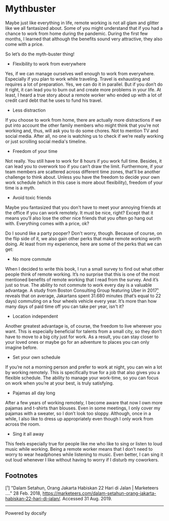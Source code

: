 # Mythbuster

Maybe just like everything in life, remote working is not all glam and glitter like we all fantasized about. Some of you might understand that if you had a chance to work from home during the pandemic. During the first few months, I learned that although the benefits sound very attractive, they also come with a price. 

So let’s do the myth-buster thing!

- Flexibility to work from everywhere

Yes, if we can manage ourselves well enough to work from everywhere. Especially if you plan to work while traveling. Travel is exhausting and requires a lot of preparation. Yes, we can do it in parallel. But if you don’t do it right, it can lead you to burn out and create more problems in your life. At least, I heard a true story about a remote worker who ended up with a lot of credit card debt that he uses to fund his travel. 

- Less distraction

If you choose to work from home, there are actually more distractions if we put into account the other family members who might think that you’re not working and, thus, will ask you to do some chores. Not to mention TV and social media. After all, no one is watching us to check if we’re really working or just scrolling social media's timeline.

- Freedom of your time

Not really. You still have to work for 8 hours if you work full time. Besides, it can lead you to overwork too if you can’t draw the limit. Furthermore, if your team members are scattered across different time zones, that’ll be another challenge to think about. Unless you have the freedom to decide your own work schedule (which in this case is more about flexibility), freedom of your time is a myth. 

- Avoid toxic friends

Maybe you fantasized that you don’t have to meet your annoying friends at the office if you can work remotely. It must be nice, right? Except that it means you’ll also lose the other nice friends that you often go hang out with. Everything comes with a price, ok?


Do I sound like a party pooper? Don't worry, though. Because of course, on the flip side of it, we also gain other perks that make remote working worth doing. At least from my experience, here are some of the perks that we can get:

- No more commute

When I decided to write this book, I run a small survey to find out what other people think of remote working. It’s no surprise that this is one of the most mentioned benefits of remote working that I read from the survey. And it’s just so true. The ability to not commute to work every day is a valuable advantage. A study from Boston Consulting Group featuring Uber in 2017[¹](#footnotes) reveals that on average, Jakartans spent 31.680 minutes (that’s equal to 22 days) commuting on a four wheels vehicle every year. It’s more than how many days of paid time off you can take per year, isn't it?

- Location independent

Another greatest advantage is, of course, the freedom to live wherever you want. This is especially beneficial for talents from a small city, so they don’t have to move to a big city just for work. As a result, you can stay closer to your loved ones or maybe go for an adventure to places you can only imagine before. 

- Set your own schedule

If you’re not a morning person and prefer to work at night, you can win a lot by working remotely. This is specifically true for a job that also gives you a flexible schedule. The ability to manage your work-time, so you can focus on work when you’re at your best, is truly satisfying.

- Pajamas all day long

After a few years of working remotely, I become aware that now I own more pajamas and t-shirts than blouses. Even in some meetings, I only cover my pajamas with a sweater, so I don’t look too sloppy. Although, once in a while, I also like to dress up appropriately even though I only work from across the room.

- Sing it all away

This feels especially true for people like me who like to sing or listen to loud music while working. Being a remote worker means that I don’t need to worry to wear headphones while listening to music. Even better, I can sing it out loud whenever I like without having to worry if I disturb my coworkers. 

## Footnotes

[¹] "Dalam Setahun, Orang Jakarta Habiskan 22 Hari di Jalan | Marketeers ...." 28 Feb. 2018, https://marketeers.com/dalam-setahun-orang-jakarta-habiskan-22-hari-di-jalan/. Accessed 31 Aug. 2019.

----

<a href="https://docsify.js.org" target="_blank" style="color: inherit; font-weight: normal; text-decoration: none;">Powered by docsify</a>